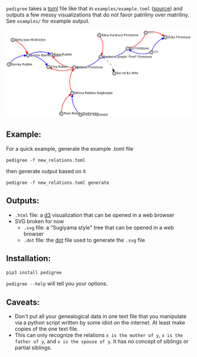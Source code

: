 `pedigree` takes a [toml][] file like that in `examples/example.toml` ([source][]) and outputs a
few messy visualizations that do not favor patriliny over matriliny.  See `examples/` for example output.

![Screenshot 1](media/screenshot1.png)

Example:
--------
For a quick example, generate the example .toml file

    pedigree -f new_relations.toml

then generate output based on it

    pedigree -f new_relations.toml generate

Outputs:
--------
  - `.html` file: a [d3][] visualization that can be opened in a web browser
  - SVG broken for now
    - `.svg` file: a "Sugiyama style" tree that can be opened in a web browser
    - `.dot` file: the [dot][] file used to generate the `.svg` file

Installation:
-------------

    pip3 install pedigree

`pedigree --help` will tell you your options.

Caveats:
--------
  - Don't put all your genealogical data in one text file that you manipulate via a python script written by some idiot on the internet.  At least make copies of the one text file.
  - This can only recognize the relations `x is the mother of y`, `x is the father of y`, and `x is the spouse of y`.  It has no concept of siblings or partial siblings.


[toml]: https://en.wikipedia.org/wiki/TOML
[d3]: http://d3js.org/
[dot]: https://en.wikipedia.org/wiki/Graphviz
[source]: https://en.wikipedia.org/wiki/Template:Flintstones_family_tree
